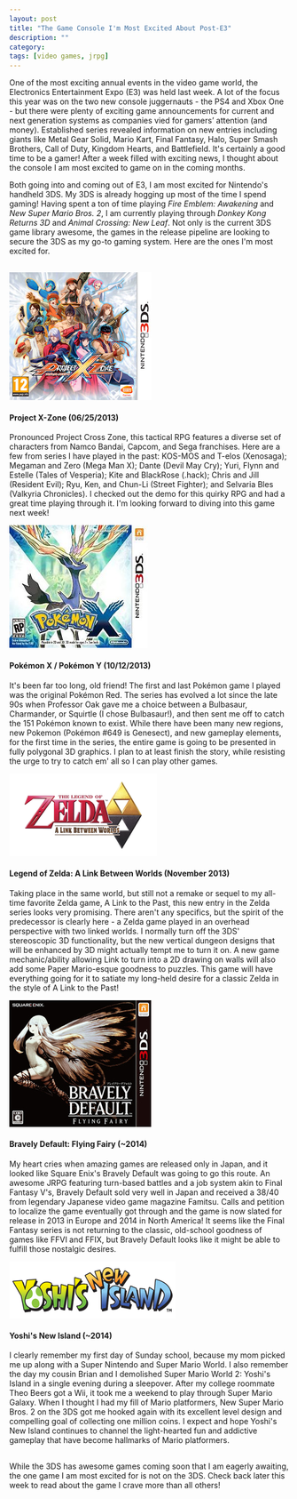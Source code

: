 ```yaml
---
layout: post
title: "The Game Console I'm Most Excited About Post-E3"
description: ""
category: 
tags: [video games, jrpg]
---
```


One of the most exciting annual events in the video game world, the Electronics Entertainment Expo (E3) was held last week. A lot of the focus this year was on the two new console juggernauts - the PS4 and Xbox One - but there were plenty of exciting game announcements for current and next generation systems as companies vied for gamers’ attention (and money). Established series revealed information on new entries including giants like Metal Gear Solid, Mario Kart, Final Fantasy, Halo, Super Smash Brothers, Call of Duty, Kingdom Hearts, and Battlefield. It's certainly a good time to be a gamer! After a week filled with exciting news, I thought about the console I am most excited to game on in the coming months.

<!--break-->

<p style="margin-bottom: 30px;">Both going into and coming out of E3, I am most excited for Nintendo's handheld 3DS. My 3DS is already hogging up most of the time I spend gaming! Having spent a ton of time playing <em>Fire Emblem: Awakening</em> and <em>New Super Mario Bros. 2</em>, I am currently playing through <em>Donkey Kong Returns 3D</em> and <em>Animal Crossing: New Leaf</em>. Not only is the current 3DS game library awesome, the games in the release pipeline are looking to secure the 3DS as my go-to gaming system. Here are the ones I'm most excited for.</p>

<div class="alternating-image" id="ProjectXZone">	
  	<img src="/assets/images/posts/2013-06-16/ProjectXZone.jpg" alt="Project X-Zone boxart"/> 
  	<h4>Project X-Zone (06/25/2013)</h4>
  	<p>Pronounced Project Cross Zone, this tactical RPG features a diverse set of characters from Namco Bandai, Capcom, and Sega franchises. Here are a few from series I have played in the past: KOS-MOS and T-elos (Xenosaga); Megaman and Zero (Mega Man X); Dante (Devil May Cry); Yuri, Flynn and Estelle (Tales of Vesperia); Kite and BlackRose (.hack); Chris and Jill (Resident Evil); Ryu, Ken, and Chun-Li (Street Fighter); and Selvaria Bles (Valkyria Chronicles). I checked out the demo for this quirky RPG and had a great time playing through it. I'm looking forward to diving into this game next week!</p>
</div>

<div class="alternating-image" id="pokemonX">	
  	<img src="/assets/images/posts/2013-06-16/PokemonXBoxart.jpg" alt="Pokemon X boxart"/> 
  	<h4>Pokémon X / Pokémon Y (10/12/2013)</h4>
  	<p>It's been far too long, old friend! The first and last Pokémon game I played was the original Pokémon Red. The series has evolved a lot since the late 90s when Professor Oak gave me a choice between a Bulbasaur, Charmander, or Squirtle (I chose Bulbasaur!), and then sent me off to catch the 151 Pokémon known to exist. While there have been many new regions, new Pokemon (Pokémon #649 is Genesect), and new gameplay elements, for the first time in the series, the entire game is going to be presented in fully polygonal 3D graphics. I plan to at least finish the story, while resisting the urge to try to catch em' all so I can play other games.</p>
</div>

<div class="alternating-image" id="zelda">	
  	<img src="/assets/images/posts/2013-06-16/Zelda_KNT2_logo.png" alt="A Link Between Worlds"/> 
  	<h4>Legend of Zelda: A Link Between Worlds (November 2013)</h4>
  	<p>Taking place in the same world, but still not a remake or sequel to my all-time favorite Zelda game, A Link to the Past, this new entry in the Zelda series looks very promising. There aren't any specifics, but the spirit of the predecessor is clearly here - a Zelda game played in an overhead perspective with two linked worlds. I normally turn off the 3DS' stereoscopic 3D functionality, but the new vertical dungeon designs that will be enhanced by 3D might actually tempt me to turn it on. A new game mechanic/ability allowing Link to turn into a 2D drawing on walls will also add some Paper Mario-esque goodness to puzzles. This game will have everything going for it to satiate my long-held desire for a classic Zelda in the style of A Link to the Past!</p>
</div>

<div class="alternating-image" id="bravely">	
  	<img src="/assets/images/posts/2013-06-16/BDFF_Logo.jpg" alt="Bravely Default: Flying Fairy boxart"/> 
  	<h4>Bravely Default: Flying Fairy (~2014)</h4>
  	<p>My heart cries when amazing games are released only in Japan, and it looked like Square Enix's Bravely Default was going to go this route. An awesome JRPG featuring turn-based battles and a job system akin to Final Fantasy V's, Bravely Default sold very well in Japan and received a 38/40 from legendary Japanese video game magazine Famitsu. Calls and petition to localize the game eventually got through and the game is now slated for release in 2013 in Europe and 2014 in North America! It seems like the Final Fantasy series is not returning to the classic, old-school goodness of games like FFVI and FFIX, but Bravely Default looks like it might be able to fulfill those nostalgic desires.</p>
</div>

<div class="alternating-image" style="margin-bottom: 30px;" id="yoshi">	
  	<img style="border: 0px" src="/assets/images/posts/2013-06-16/yoshi_new_island.png" alt="Yoshi's New Island"/> 
  	<h4>Yoshi's New Island (~2014)</h4>
  	<p>I clearly remember my first day of Sunday school, because my mom picked me up along with a Super Nintendo and Super Mario World. I also remember the day my cousin Brian and I demolished Super Mario World 2: Yoshi's Island in a single evening during a sleepover. After my college roommate Theo Beers got a Wii, it took me a weekend to play through Super Mario Galaxy. When I thought I had my fill of Mario platformers, New Super Mario Bros. 2 on the 3DS got me hooked again with its excellent level design and compelling goal of collecting one million coins. I expect and hope Yoshi's New Island continues to channel the light-hearted fun and addictive gameplay that have become hallmarks of Mario platformers.</p>
</div>

While the 3DS has awesome games coming soon that I am eagerly awaiting, the one game I am most excited for is not on the 3DS. Check back later this week to read about the game I crave more than all others!
